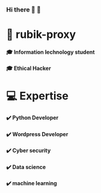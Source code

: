 ### Hi there 👋 👋



# 🧍 rubik-proxy
#### 🎓 Information Iechnology student
#### 🎓 Ethical Hacker

#  💻 Expertise
#### ✔️ Python Developer
#### ✔️ Wordpress Developer 
#### ✔️ Cyber security 
#### ✔️ Data science
#### ✔️ machine learning
